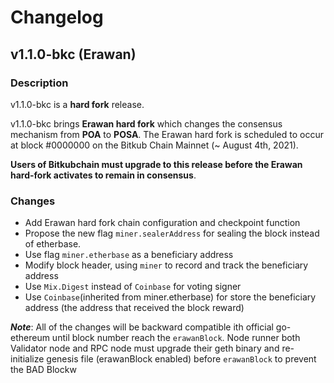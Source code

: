# Changelog

## v1.1.0-bkc (Erawan)
### Description

v1.1.0-bkc is a **hard fork** release.

v1.1.0-bkc brings **Erawan hard fork** which changes the consensus mechanism from **POA** to **POSA**. The Erawan hard fork is scheduled to occur at block #0000000 on the Bitkub Chain Mainnet (~ August 4th, 2021).

**Users of Bitkubchain must upgrade to this release before the Erawan hard-fork activates to remain in consensus**.

### Changes
* Add Erawan hard fork chain configuration and checkpoint function
* Propose the new flag ```miner.sealerAddress``` for sealing the block instead of etherbase.
* Use flag ```miner.etherbase``` as a beneficiary address 
* Modify block header, using ```miner``` to record and track the beneficiary address
* Use ```Mix.Digest``` instead of ```Coinbase``` for voting signer
* Use ```Coinbase```(inherited from miner.etherbase) for store the beneficiary address (the address that received the block reward)

***Note***: All of the changes will be backward compatible ith official go-ethereum until block number reach the ```erawanBlock```. Node runner both Validator node and RPC node must upgrade their geth binary and re-initialize genesis file (erawanBlock enabled) before ```erawanBlock``` to prevent the BAD Blockw
